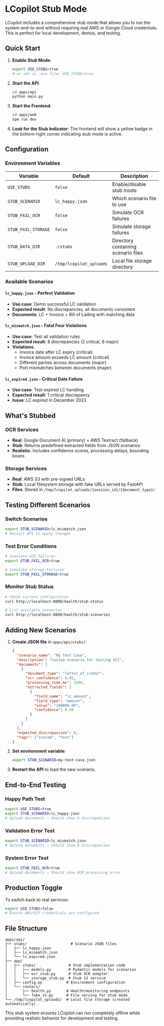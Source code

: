 # LCopilot Stub Mode

LCopilot includes a comprehensive stub mode that allows you to run the system end-to-end without requiring real AWS or Google Cloud credentials. This is perfect for local development, demos, and testing.

## Quick Start

1. **Enable Stub Mode**:
   ```bash
   export USE_STUBS=true
   # or set in .env file: USE_STUBS=true
   ```

2. **Start the API**:
   ```bash
   cd apps/api
   python main.py
   ```

3. **Start the Frontend**:
   ```bash
   cd apps/web
   npm run dev
   ```

4. **Look for the Stub Indicator**: The frontend will show a yellow badge in the bottom-right corner indicating stub mode is active.

## Configuration

### Environment Variables

| Variable | Default | Description |
|----------|---------|-------------|
| `USE_STUBS` | `false` | Enable/disable stub mode |
| `STUB_SCENARIO` | `lc_happy.json` | Which scenario file to use |
| `STUB_FAIL_OCR` | `false` | Simulate OCR failures |
| `STUB_FAIL_STORAGE` | `false` | Simulate storage failures |
| `STUB_DATA_DIR` | `./stubs` | Directory containing scenario files |
| `STUB_UPLOAD_DIR` | `/tmp/lcopilot_uploads` | Local file storage directory |

### Available Scenarios

#### `lc_happy.json` - Perfect Validation
- **Use case**: Demo successful LC validation
- **Expected result**: No discrepancies, all documents consistent
- **Documents**: LC + Invoice + Bill of Lading with matching data

#### `lc_mismatch.json` - Fatal Four Violations
- **Use case**: Test all validation rules
- **Expected result**: 8 discrepancies (2 critical, 6 major)
- **Violations**:
  - Invoice date after LC expiry (critical)
  - Invoice amount exceeds LC amount (critical)
  - Different parties across documents (major)
  - Port mismatches between documents (major)

#### `lc_expired.json` - Critical Date Failure
- **Use case**: Test expired LC handling
- **Expected result**: 1 critical discrepancy
- **Issue**: LC expired in December 2023

## What's Stubbed

### OCR Services
- **Real**: Google Document AI (primary) + AWS Textract (fallback)
- **Stub**: Returns predefined extracted fields from JSON scenarios
- **Realistic**: Includes confidence scores, processing delays, bounding boxes

### Storage Services  
- **Real**: AWS S3 with pre-signed URLs
- **Stub**: Local filesystem storage with fake URLs served by FastAPI
- **Files**: Stored in `/tmp/lcopilot_uploads/{session_id}/{document_type}/`

## Testing Different Scenarios

### Switch Scenarios
```bash
export STUB_SCENARIO=lc_mismatch.json
# Restart API to apply changes
```

### Test Error Conditions
```bash
# Simulate OCR failures
export STUB_FAIL_OCR=true

# Simulate storage failures  
export STUB_FAIL_STORAGE=true
```

### Monitor Stub Status
```bash
# Check current configuration
curl http://localhost:8000/health/stub-status

# List available scenarios
curl http://localhost:8000/health/stub-scenarios
```

## Adding New Scenarios

1. **Create JSON file** in `apps/api/stubs/`:
   ```json
   {
     "scenario_name": "My Test Case",
     "description": "Custom scenario for testing XYZ",
     "documents": [
       {
         "document_type": "letter_of_credit",
         "ocr_confidence": 0.95,
         "processing_time_ms": 1200,
         "extracted_fields": [
           {
             "field_name": "lc_amount",
             "field_type": "amount", 
             "value": "100000.00",
             "confidence": 0.98
           }
         ]
       }
     ],
     "expected_discrepancies": 0,
     "tags": ["custom", "test"]
   }
   ```

2. **Set environment variable**:
   ```bash
   export STUB_SCENARIO=my-test-case.json
   ```

3. **Restart the API** to load the new scenario.

## End-to-End Testing

### Happy Path Test
```bash
export USE_STUBS=true
export STUB_SCENARIO=lc_happy.json
# Upload documents → Should show 0 discrepancies
```

### Validation Error Test  
```bash
export STUB_SCENARIO=lc_mismatch.json
# Upload documents → Should show 8 discrepancies
```

### System Error Test
```bash
export STUB_FAIL_OCR=true
# Upload documents → Should show OCR processing error
```

## Production Toggle

To switch back to real services:
```bash
export USE_STUBS=false
# Ensure AWS/GCP credentials are configured
```

## File Structure

```
apps/api/
├── stubs/                    # Scenario JSON files
│   ├── lc_happy.json
│   ├── lc_mismatch.json
│   └── lc_expired.json
├── app/
│   ├── stubs/               # Stub implementation code
│   │   ├── models.py        # Pydantic models for scenarios
│   │   ├── ocr_stub.py      # Stub OCR adapter
│   │   └── storage_stub.py  # Stub S3 service
│   ├── config.py           # Environment configuration
│   └── routers/
│       ├── health.py       # Health/monitoring endpoints
│       └── fake_s3.py      # File serving for stub mode
└── /tmp/lcopilot_uploads/  # Local file storage (created automatically)
```

This stub system ensures LCopilot can run completely offline while providing realistic behavior for development and testing.